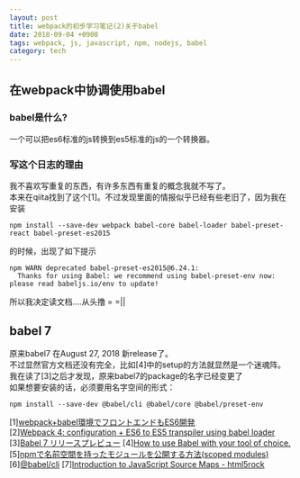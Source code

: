 ```yaml
---
layout: post
title: webpack的初步学习笔记(2)关于babel
date: 2018-09-04 +0900
tags: webpack, js, javascript, npm, nodejs, babel
category: tech
---
```


## 在webpack中协调使用babel

### babel是什么?

一个可以把es6标准的js转换到es5标准的js的一个转换器。

### 写这个日志的理由

我不喜欢写重复的东西，有许多东西有重复的概念我就不写了。  
本来在qiita找到了这个[1]。不过发现里面的情报似乎已经有些老旧了，因为我在安装  
```
npm install --save-dev webpack babel-core babel-loader babel-preset-react babel-preset-es2015
```  
的时候，出现了如下提示
```
npm WARN deprecated babel-preset-es2015@6.24.1:
  Thanks for using Babel: we recommend using babel-preset-env now: please read babeljs.io/env to update!   
```
所以我决定读文档....从头撸 = =||  

## babel 7

原来babel7 在August 27, 2018 新release了。  
不过显然官方文档还没有完全，比如[4]中的setup的方法就显然是一个迷魂阵。  
我在读了[3]之后才发现，原来babel7的package的名字已经变更了  
如果想要安装的话，必须要用名字空间的形式：  
```
npm install --save-dev @babel/cli @babel/core @babel/preset-env 
```



[1][webpack+babel環境でフロントエンドもES6開発](https://qiita.com/HayneRyo/items/74892d3a37ee96a5df60)  
[2][Webpack 4: configuration + ES6 to ES5 transpiler using babel loader](https://medium.com/@zural143/basic-webpack-4-and-es5-to-es6-transpiler-using-babel-dc66e72c86c6)  
[3][Babel 7 リリースプレビュー](https://qiita.com/ybiquitous/items/3e6fe8a252c6097186a6)
[4][How to use Babel with your tool of choice.](https://babeljs.io/en/setup)
[5][npmで名前空間を持ったモジュールを公開する方法(scoped modules)](https://efcl.info/2015/04/30/npm-namespace/)
[6][@babel/cli](https://babeljs.io/docs/en/babel-cli)
[7][Introduction to JavaScript Source Maps - html5rock](https://www.html5rocks.com/en/tutorials/developertools/sourcemaps/)